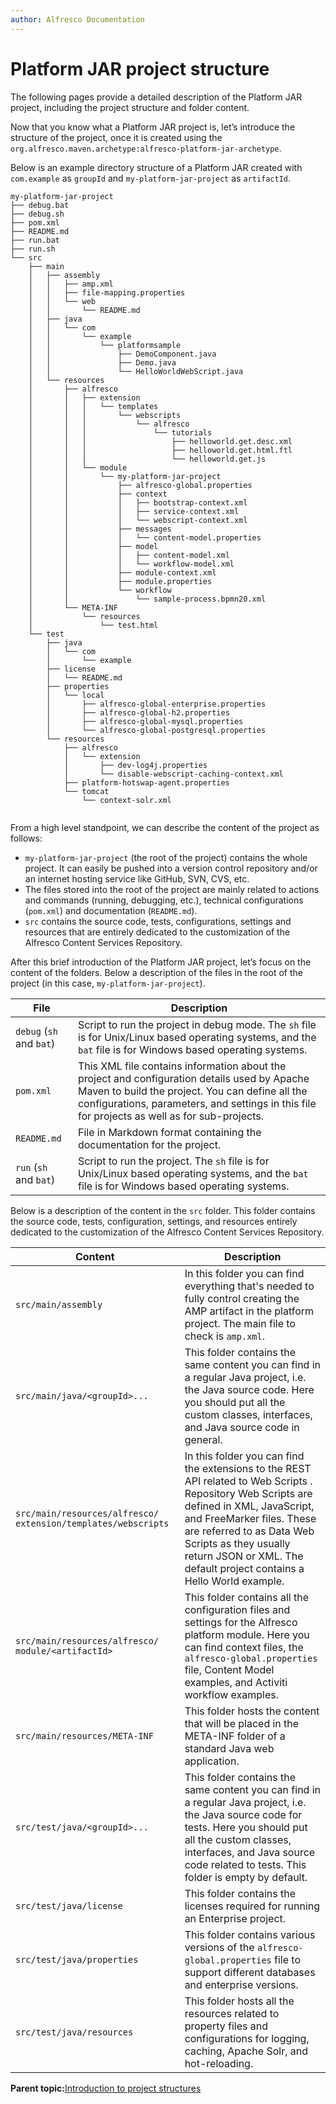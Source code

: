 ```yaml
---
author: Alfresco Documentation
---
```


# Platform JAR project structure

The following pages provide a detailed description of the Platform JAR project, including the project structure and folder content.

Now that you know what a Platform JAR project is, let’s introduce the structure of the project, once it is created using the `org.alfresco.maven.archetype:alfresco-platform-jar-archetype`.

Below is an example directory structure of a Platform JAR created with `com.example` as `groupId` and `my-platform-jar-project` as `artifactId`.

```
my-platform-jar-project
├── debug.bat
├── debug.sh
├── pom.xml
├── README.md
├── run.bat
├── run.sh
└── src
    ├── main
    │   ├── assembly
    │   │   ├── amp.xml
    │   │   ├── file-mapping.properties
    │   │   └── web
    │   │       └── README.md
    │   ├── java
    │   │   └── com
    │   │       └── example
    │   │           └── platformsample
    │   │               ├── DemoComponent.java
    │   │               ├── Demo.java
    │   │               └── HelloWorldWebScript.java
    │   └── resources
    │       ├── alfresco
    │       │   ├── extension
    │       │   │   └── templates
    │       │   │       └── webscripts
    │       │   │           └── alfresco
    │       │   │               └── tutorials
    │       │   │                   ├── helloworld.get.desc.xml
    │       │   │                   ├── helloworld.get.html.ftl
    │       │   │                   └── helloworld.get.js
    │       │   └── module
    │       │       └── my-platform-jar-project
    │       │           ├── alfresco-global.properties
    │       │           ├── context
    │       │           │   ├── bootstrap-context.xml
    │       │           │   ├── service-context.xml
    │       │           │   └── webscript-context.xml
    │       │           ├── messages
    │       │           │   └── content-model.properties
    │       │           ├── model
    │       │           │   ├── content-model.xml
    │       │           │   └── workflow-model.xml
    │       │           ├── module-context.xml
    │       │           ├── module.properties
    │       │           └── workflow
    │       │               └── sample-process.bpmn20.xml
    │       └── META-INF
    │           └── resources
    │               └── test.html
    └── test
        ├── java
        │   └── com
        │       └── example
        ├── license
        │   └── README.md
        ├── properties
        │   └── local
        │       ├── alfresco-global-enterprise.properties
        │       ├── alfresco-global-h2.properties
        │       ├── alfresco-global-mysql.properties
        │       └── alfresco-global-postgresql.properties
        └── resources
            ├── alfresco
            │   └── extension
            │       ├── dev-log4j.properties
            │       └── disable-webscript-caching-context.xml
            ├── platform-hotswap-agent.properties
            └── tomcat
                └── context-solr.xml
      
```

From a high level standpoint, we can describe the content of the project as follows:

-   `my-platform-jar-project` \(the root of the project\) contains the whole project. It can easily be pushed into a version control repository and/or an internet hosting service like GitHub, SVN, CVS, etc.
-   The files stored into the root of the project are mainly related to actions and commands \(running, debugging, etc.\), technical configurations \(`pom.xml`\) and documentation \(`README.md`\).
-   `src` contains the source code, tests, configurations, settings and resources that are entirely dedicated to the customization of the Alfresco Content Services Repository.

After this brief introduction of the Platform JAR project, let’s focus on the content of the folders. Below a description of the files in the root of the project \(in this case, `my-platform-jar-project`\).

|File|Description|
|----|-----------|
|`debug` \(`sh` and `bat`\)|Script to run the project in debug mode. The `sh` file is for Unix/Linux based operating systems, and the `bat` file is for Windows based operating systems.|
|`pom.xml`|This XML file contains information about the project and configuration details used by Apache Maven to build the project. You can define all the configurations, parameters, and settings in this file for projects as well as for sub-projects.|
|`README.md`|File in Markdown format containing the documentation for the project.|
|`run` \(`sh` and `bat`\)|Script to run the project. The `sh` file is for Unix/Linux based operating systems, and the `bat` file is for Windows based operating systems.|

Below is a description of the content in the `src` folder. This folder contains the source code, tests, configuration, settings, and resources entirely dedicated to the customization of the Alfresco Content Services Repository.

|Content|Description|
|-------|-----------|
|`src/main/assembly`|In this folder you can find everything that's needed to fully control creating the AMP artifact in the platform project. The main file to check is `amp.xml`.|
|`src/main/java/<groupId>...`|This folder contains the same content you can find in a regular Java project, i.e. the Java source code. Here you should put all the custom classes, interfaces, and Java source code in general.|
|`src/main/resources/alfresco/ extension/templates/webscripts`|In this folder you can find the extensions to the REST API related to Web Scripts . Repository Web Scripts are defined in XML, JavaScript, and FreeMarker files. These are referred to as Data Web Scripts as they usually return JSON or XML. The default project contains a Hello World example.|
|`src/main/resources/alfresco/ module/<artifactId>`|This folder contains all the configuration files and settings for the Alfresco platform module. Here you can find context files, the `alfresco-global.properties` file, Content Model examples, and Activiti workflow examples.|
|`src/main/resources/META-INF`|This folder hosts the content that will be placed in the META-INF folder of a standard Java web application.|
|`src/test/java/<groupId>...`|This folder contains the same content you can find in a regular Java project, i.e. the Java source code for tests. Here you should put all the custom classes, interfaces, and Java source code related to tests. This folder is empty by default.|
|`src/test/java/license`|This folder contains the licenses required for running an Enterprise project.|
|`src/test/java/properties`|This folder contains various versions of the `alfresco-global.properties` file to support different databases and enterprise versions.|
|`src/test/java/resources`|This folder hosts all the resources related to property files and configurations for logging, caching, Apache Solr, and hot-reloading.|

**Parent topic:**[Introduction to project structures](../concepts/sdk-projects.md)

